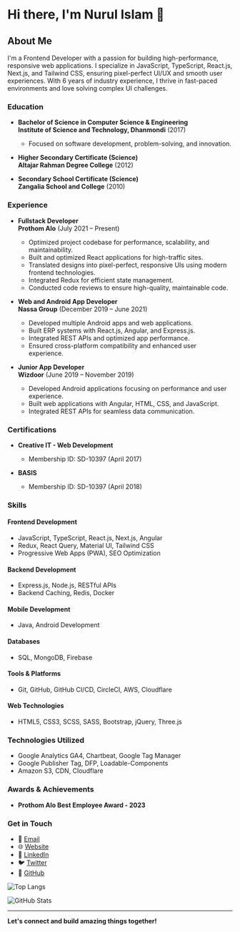 # Hi there, I'm Nurul Islam 👋

## About Me

I'm a Frontend Developer with a passion for building high-performance, responsive web applications. I specialize in JavaScript, TypeScript, React.js, Next.js, and Tailwind CSS, ensuring pixel-perfect UI/UX and smooth user experiences. With 6 years of industry experience, I thrive in fast-paced environments and love solving complex UI challenges.

### Education

- **Bachelor of Science in Computer Science & Engineering**  
  **Institute of Science and Technology, Dhanmondi** (2017)  
  - Focused on software development, problem-solving, and innovation.  

- **Higher Secondary Certificate (Science)**  
  **Altajar Rahman Degree College** (2012)  

- **Secondary School Certificate (Science)**  
  **Zangalia School and College** (2010)  

### Experience

- **Fullstack Developer**  
  **Prothom Alo** (July 2021 – Present)  
  - Optimized project codebase for performance, scalability, and maintainability.
  - Built and optimized React applications for high-traffic sites.
  - Translated designs into pixel-perfect, responsive UIs using modern frontend technologies.
  - Integrated Redux for efficient state management.
  - Conducted code reviews to ensure high-quality, maintainable code.

- **Web and Android App Developer**  
  **Nassa Group** (December 2019 – June 2021)  
  - Developed multiple Android apps and web applications.
  - Built ERP systems with React.js, Angular, and Express.js.
  - Integrated REST APIs and optimized app performance.
  - Ensured cross-platform compatibility and enhanced user experience.

- **Junior App Developer**  
  **Wizdoor** (June 2019 – November 2019)  
  - Developed Android applications focusing on performance and user experience.
  - Built web applications with Angular, HTML, CSS, and JavaScript.
  - Integrated REST APIs for seamless data communication.

### Certifications

- **Creative IT - Web Development**  
  - Membership ID: SD-10397 (April 2017)

- **BASIS**  
  - Membership ID: SD-10397 (April 2018)

### Skills

#### Frontend Development
- JavaScript, TypeScript, React.js, Next.js, Angular
- Redux, React Query, Material UI, Tailwind CSS
- Progressive Web Apps (PWA), SEO Optimization

#### Backend Development
- Express.js, Node.js, RESTful APIs
- Backend Caching, Redis, Docker

#### Mobile Development
- Java, Android Development

#### Databases
- SQL, MongoDB, Firebase

#### Tools & Platforms
- Git, GitHub, GitHub CI/CD, CircleCI, AWS, Cloudflare

#### Web Technologies
- HTML5, CSS3, SCSS, SASS, Bootstrap, jQuery, Three.js

### Technologies Utilized
- Google Analytics GA4, Chartbeat, Google Tag Manager
- Google Publisher Tag, DFP, Loadable-Components
- Amazon S3, CDN, Cloudflare

### Awards & Achievements
- **Prothom Alo Best Employee Award - 2023**

### Get in Touch

- 📧 [Email](mailto:nurul.islam3f@gmail.com)
- 🌐 [Website](https://nurulislam.dev)
- 💼 [LinkedIn](https://www.linkedin.com/in/nurul-islam01/)
- 🐦 [Twitter](https://twitter.com/nurul_tipu01)
- 📂 [GitHub](https://github.com/nurul-islam01)

![Top Langs](https://github-readme-stats.vercel.app/api/top-langs/?username=nurul-islam01&layout=compact)

![GitHub Stats](https://github-readme-stats.vercel.app/api?username=nurul-islam01&show_icons=true&count_private=true&hide=contribs)

---

**Let's connect and build amazing things together!**
